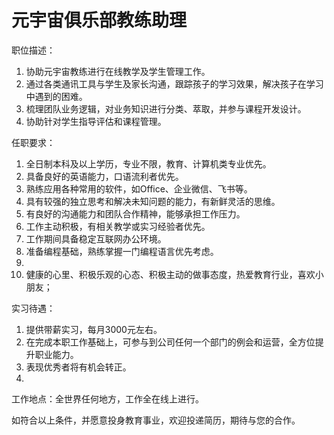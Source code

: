 # 元宇宙俱乐部教练助理

职位描述：

1.  协助元宇宙教练进行在线教学及学生管理工作。
2.  通过各类通讯工具与学生及家长沟通，跟踪孩子的学习效果，解决孩子在学习中遇到的困难。
3.  梳理团队业务逻辑，对业务知识进行分类、萃取，并参与课程开发设计。
4.  协助针对学生指导评估和课程管理。



任职要求：

1.  全日制本科及以上学历，专业不限，教育、计算机类专业优先。
2.  具备良好的英语能力，口语流利者优先。
3.  熟练应用各种常用的软件，如Office、企业微信、飞书等。
4.  具有较强的独立思考和解决未知问题的能力，有新鲜灵活的思维。
5.  有良好的沟通能力和团队合作精神，能够承担工作压力。
6.  工作主动积极，有相关教学或实习经验者优先。
7.  工作期间具备稳定互联网办公环境。
8.  准备编程基础，熟练掌握一门编程语言优先考虑。
9.  
10. 健康的心里、积极乐观的心态、积极主动的做事态度，热爱教育行业，喜欢小朋友；

实习待遇：

1.  提供带薪实习，每月3000元左右。
2.  在完成本职工作基础上，可参与到公司任何一个部门的例会和运营，全方位提升职业能力。
3.  表现优秀者将有机会转正。
4. 

工作地点：全世界任何地方，工作全在线上进行。

如符合以上条件，并愿意投身教育事业，欢迎投递简历，期待与您的合作。

# 